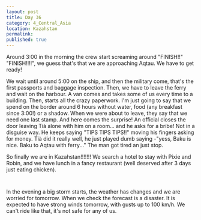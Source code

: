 ```yaml
---
layout: post
title: Day 36
category: 4_Central_Asia
location: Kazahstan
permalink: 
published: true
---
```


Around 3:00 in the morning the crew start screaming around "FINISH!!" "FINISH!!!!", we guess that's that we are approaching Aqtau. We have to get ready!

We wait until around 5:00 on the ship, and then the military come, that's the first passports and baggage inspection. Then, we have to leave the ferry and wait on the harbour. A van comes and takes some of us every time to a building. Then, starts all the crazy paperwork. I'm just going to say that we spend on the border around 6 hours without water, food (any breakfast since 3:00!) or a shadow. When we were about to leave, they say that we need one last stamp. And here comes the surprise! An official closes the door leaving Tià alone with him on a room... and he asks for a bribe! Not in a disguise way. He keeps saying "TIPS TIPS TIPS!!" moving his fingers asking for money. Tià did it really well, he just played dumb saying -"yess, Baku is nice. Baku to Aqtau with ferry..." The man got tired an just stop.

So finally we are in Kazahstan!!!!!!! We search a hotel to stay with Pixie and Robin, and we have lunch in a fancy restaurant (well deserved after 3 days just eating chicken).

<p><a
href="https://lh3.googleusercontent.com/jJIfQa4XMxoRO8Ui7IplWmE9dBaXeMT4juDg0lrs36VHKydvM1y5MtugyNzb1Yz80iUQUlnphH17z-7TBM_-cZsNRrcgVPS28VkSmceruld9KjTc72xV6DNDCuCFAnte0M05oU-EU5iokVfpwdNdkOO-mkQzPLSAUW1lmZx5NtGiAa1CmxIjNnBPAQW3_D3VuHDByKltvxZPfgdUokAs19eVQYfweWMCq4PdtkN98pWzt36gyUrM5zPnRLJnJtjE3rZYiyozMGOGP1bnqHl77nBTusiSTzwP-F60J2b26i4ucgBjmW14slst8wTXnfljgbLhI8cmBJ-BOLOH3g9cs6OfNp5IGbBdTvDzcvIZjRKt_xsgaZyaEGD8Uu09wWDfbg52jIgBB-ua_3hYUImZKo5rOnLpHyEK2eQTzmFddR6bFRzZL9VCWwlUnzoq3mQL22M9ovwBF2vtUGckhYBOTtpbZAowVlUtV6WvtIPKsaJrg7qubMXHOPmpb7d7Ee7v-UG2v-ii_bc6PJddCRr6bR18LBoYidrBwn61DLPpC-0BCwImflatKka0Kx3oVE0Atxe6g7-xrHQ2gyaOZwGS3pcfA8cODDa5Uxz7sMp7Z_g9pjTE-2PgLvYSzbzwgtPyBcUXTjkDIvAaYpns6ghwn6ObOelBxCLyIw=w596-h794-no"><img 
src="https://lh3.googleusercontent.com/jJIfQa4XMxoRO8Ui7IplWmE9dBaXeMT4juDg0lrs36VHKydvM1y5MtugyNzb1Yz80iUQUlnphH17z-7TBM_-cZsNRrcgVPS28VkSmceruld9KjTc72xV6DNDCuCFAnte0M05oU-EU5iokVfpwdNdkOO-mkQzPLSAUW1lmZx5NtGiAa1CmxIjNnBPAQW3_D3VuHDByKltvxZPfgdUokAs19eVQYfweWMCq4PdtkN98pWzt36gyUrM5zPnRLJnJtjE3rZYiyozMGOGP1bnqHl77nBTusiSTzwP-F60J2b26i4ucgBjmW14slst8wTXnfljgbLhI8cmBJ-BOLOH3g9cs6OfNp5IGbBdTvDzcvIZjRKt_xsgaZyaEGD8Uu09wWDfbg52jIgBB-ua_3hYUImZKo5rOnLpHyEK2eQTzmFddR6bFRzZL9VCWwlUnzoq3mQL22M9ovwBF2vtUGckhYBOTtpbZAowVlUtV6WvtIPKsaJrg7qubMXHOPmpb7d7Ee7v-UG2v-ii_bc6PJddCRr6bR18LBoYidrBwn61DLPpC-0BCwImflatKka0Kx3oVE0Atxe6g7-xrHQ2gyaOZwGS3pcfA8cODDa5Uxz7sMp7Z_g9pjTE-2PgLvYSzbzwgtPyBcUXTjkDIvAaYpns6ghwn6ObOelBxCLyIw=w596-h794-no" alt=""></a></p>

<p><a
href="https://lh3.googleusercontent.com/8vKpJu6W86zETWY-4uwVhR90hh-5IuutjYFLcCuyogDgOE1oWakDIbV6YtoyY5y7hrP4p-h5h0Bw0W7x8BCklLp7HGtZdmImfT3QihD4qhqfS5n5KtTVDG--mFJjv27xXvoKxsjHlny2FJkrpzgbkEUpjiG-eN3VMTSCwssIfp3TxQYvZoDvqSLRr59UFPXTYNrgGdEs30oJydLB7d6UsEfNDylk0GNL0RiayCmmLvVYDE-yb_1VZxLOKzDcx3yVYIy6r3ede-el0FJZl00Ry_S7aP1FNfwMBAYN_12kIfyOECW_897SgpHK_LaMYEAHC2SuXCOQAJNCfMtRLGUqYjTbRv2ZDji3McVY0w92Z3d7z_C_BeEMPAMoOQmWcxdeKRjAqb5gckcSfyechif6IviD9ZZDd9QWbcWS1tlb6HH6ccFV6sK8XeciHV8T8frawYdB1h7uHXG-oXtpipBc4XDGiOx_Ehqq62VeviQbtR3kOSUa_dojaF8c7N9D8vm9T6Dh9o0uOcj3--zKC3iVWX1aK-gS0tn-6CcD_dWA40Xjai7102Cqop99JLfCOL2qt7b9DFOC8zA3_1HmasIMU29CK_HzULCPYvrmXyOAdzPIzX2Vtoc_M_Wons86HNVY-RO3n7IUJKMMsECkk47WhAujNunQDz6hxw=w1059-h794-no"><img 
src="https://lh3.googleusercontent.com/8vKpJu6W86zETWY-4uwVhR90hh-5IuutjYFLcCuyogDgOE1oWakDIbV6YtoyY5y7hrP4p-h5h0Bw0W7x8BCklLp7HGtZdmImfT3QihD4qhqfS5n5KtTVDG--mFJjv27xXvoKxsjHlny2FJkrpzgbkEUpjiG-eN3VMTSCwssIfp3TxQYvZoDvqSLRr59UFPXTYNrgGdEs30oJydLB7d6UsEfNDylk0GNL0RiayCmmLvVYDE-yb_1VZxLOKzDcx3yVYIy6r3ede-el0FJZl00Ry_S7aP1FNfwMBAYN_12kIfyOECW_897SgpHK_LaMYEAHC2SuXCOQAJNCfMtRLGUqYjTbRv2ZDji3McVY0w92Z3d7z_C_BeEMPAMoOQmWcxdeKRjAqb5gckcSfyechif6IviD9ZZDd9QWbcWS1tlb6HH6ccFV6sK8XeciHV8T8frawYdB1h7uHXG-oXtpipBc4XDGiOx_Ehqq62VeviQbtR3kOSUa_dojaF8c7N9D8vm9T6Dh9o0uOcj3--zKC3iVWX1aK-gS0tn-6CcD_dWA40Xjai7102Cqop99JLfCOL2qt7b9DFOC8zA3_1HmasIMU29CK_HzULCPYvrmXyOAdzPIzX2Vtoc_M_Wons86HNVY-RO3n7IUJKMMsECkk47WhAujNunQDz6hxw=w1059-h794-no" alt=""></a></p>

In the evening a big storm starts, the weather has changes and we are worried for tomorrow. When we check the forecast is a disaster. It is expected to have strong winds tomorrow, with gusts up to 100 km/h. We can't ride like that, it's not safe for any of us.